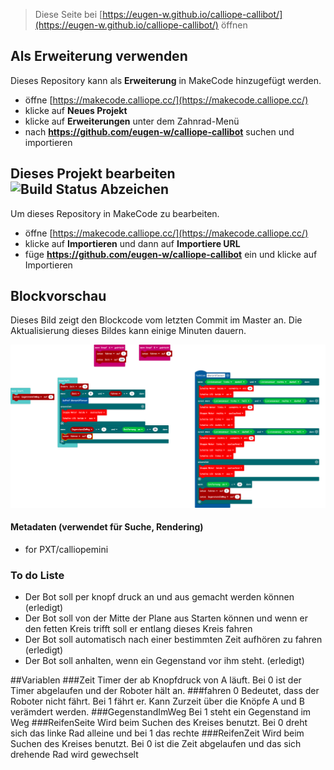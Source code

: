 
> Diese Seite bei [https://eugen-w.github.io/calliope-callibot/](https://eugen-w.github.io/calliope-callibot/) öffnen

## Als Erweiterung verwenden

Dieses Repository kann als **Erweiterung** in MakeCode hinzugefügt werden.

* öffne [https://makecode.calliope.cc/](https://makecode.calliope.cc/)
* klicke auf **Neues Projekt**
* klicke auf **Erweiterungen** unter dem Zahnrad-Menü
* nach **https://github.com/eugen-w/calliope-callibot** suchen und importieren

## Dieses Projekt bearbeiten ![Build Status Abzeichen](https://github.com/eugen-w/calliope-callibot/workflows/MakeCode/badge.svg)

Um dieses Repository in MakeCode zu bearbeiten.

* öffne [https://makecode.calliope.cc/](https://makecode.calliope.cc/)
* klicke auf **Importieren** und dann auf **Importiere URL**
* füge **https://github.com/eugen-w/calliope-callibot** ein und klicke auf Importieren

## Blockvorschau

Dieses Bild zeigt den Blockcode vom letzten Commit im Master an.
Die Aktualisierung dieses Bildes kann einige Minuten dauern.

![Eine gerenderte Ansicht der Blöcke](https://github.com/eugen-w/calliope-callibot/raw/master/.github/makecode/blocks.png)

#### Metadaten (verwendet für Suche, Rendering)

* for PXT/calliopemini
<script src="https://makecode.com/gh-pages-embed.js"></script><script>makeCodeRender("{{ site.makecode.home_url }}", "{{ site.github.owner_name }}/{{ site.github.repository_name }}");</script>

### To do Liste
- Der Bot soll per knopf druck an und aus gemacht werden können (erledigt)
- Der Bot soll von der Mitte der Plane aus Starten können und wenn er den fetten Kreis trifft soll er entlang dieses Kreis fahren
- Der Bot soll automatisch nach einer bestimmten Zeit aufhören zu fahren (erledigt)
- Der Bot soll anhalten, wenn ein Gegenstand vor ihm steht. (erledigt)

##Variablen
###Zeit
Timer der ab Knopfdruck von A läuft. Bei 0 ist der Timer abgelaufen und der Roboter hält an.
###fahren
0 Bedeutet, dass der Roboter nicht fährt. Bei 1 fährt er. Kann Zurzeit über die Knöpfe A und B verämdert werden.
###GegenstandImWeg
Bei 1 steht ein Gegenstand im Weg
###ReifenSeite
Wird beim Suchen des Kreises benutzt. Bei 0 dreht sich das linke Rad alleine und bei 1 das rechte
###ReifenZeit
Wird beim Suchen des Kreises benutzt. Bei 0 ist die Zeit abgelaufen und das sich drehende Rad wird gewechselt

